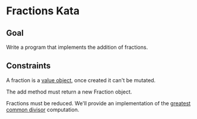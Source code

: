 # Fractions Kata

## Goal
Write a program that implements the addition of fractions.

## Constraints
A fraction is a [value object](https://martinfowler.com/bliki/ValueObject.html), once created it can't be mutated.

The add method must return a new Fraction object.

Fractions must be reduced. We'll provide an implementation of the [greatest common divisor](https://en.wikipedia.org/wiki/Greatest_common_divisor) computation.
